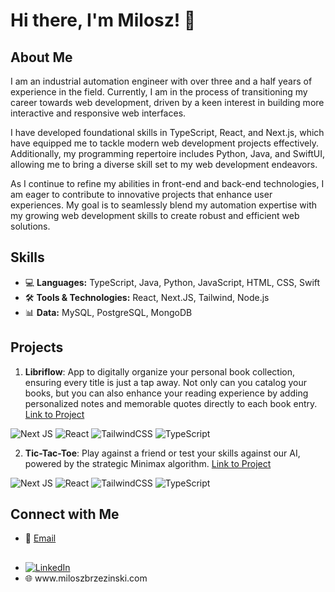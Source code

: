 # Hi there, I'm Milosz! 👋

## About Me
 <p> I am an industrial automation engineer with over three and a half years of experience in the field. Currently, I am in the process of transitioning my career towards web development, driven by a keen interest in building more interactive and responsive web interfaces. </p>
 <p> I have developed foundational skills in TypeScript, React, and Next.js, which have equipped me to tackle modern web development projects effectively. Additionally, my programming repertoire includes Python, Java, and SwiftUI, allowing me to bring a diverse skill set to my web development endeavors. </p>
<p>  As I continue to refine my abilities in front-end and back-end technologies, I am eager to contribute to innovative projects that enhance user experiences. My goal is to seamlessly blend my automation expertise with my growing web development skills to create robust and efficient web solutions.</p>

## Skills
- 💻 **Languages:** TypeScript, Java, Python, JavaScript, HTML, CSS, Swift
- 🛠️ **Tools & Technologies:** React, Next.JS, Tailwind, Node.js
- 📊 **Data:** MySQL, PostgreSQL, MongoDB

## Projects
1. **Libriflow**: App to digitally organize your personal book collection, ensuring every title is just a tap away. Not only can you catalog your books, but you can also enhance your reading experience by adding personalized notes and memorable quotes directly to each book entry. [Link to Project](https://github.com/miloszbrzezinski/libriflow) <br/>

![Next JS](https://img.shields.io/badge/Next-black?style=for-the-badge&logo=next.js&logoColor=white)
![React](https://img.shields.io/badge/react-%2320232a.svg?style=for-the-badge&logo=react&logoColor=%2361DAFB)
![TailwindCSS](https://img.shields.io/badge/tailwindcss-%2338B2AC.svg?style=for-the-badge&logo=tailwind-css&logoColor=white)
![TypeScript](https://img.shields.io/badge/typescript-%23007ACC.svg?style=for-the-badge&logo=typescript&logoColor=white)


2. **Tic-Tac-Toe**: Play against a friend or test your skills against our AI, powered by the strategic Minimax algorithm. [Link to Project](https://github.com/miloszbrzezinski/tic-tac-toe) <br/>

![Next JS](https://img.shields.io/badge/Next-black?style=for-the-badge&logo=next.js&logoColor=white)
![React](https://img.shields.io/badge/react-%2320232a.svg?style=for-the-badge&logo=react&logoColor=%2361DAFB)
![TailwindCSS](https://img.shields.io/badge/tailwindcss-%2338B2AC.svg?style=for-the-badge&logo=tailwind-css&logoColor=white)
![TypeScript](https://img.shields.io/badge/typescript-%23007ACC.svg?style=for-the-badge&logo=typescript&logoColor=white)


## Connect with Me
- 📧 [Email](mailto:milosz.brzezinski@icloud.com)


##
<ul>
  <li><a target=”_blank href="www.linkedin.com/in/miłosz-brzeziński-85b896185">
  <img alt="LinkedIn" src="https://img.shields.io/badge/LinkedIn-blue?style=flat&logo=linkedin&labelColor=blue">
</a></li>
  <li>🌐 www.miloszbrzezinski.com</li>
</ul>




